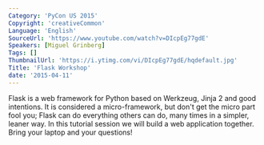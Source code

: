 ```yaml
---
Category: 'PyCon US 2015'
Copyright: 'creativeCommon'
Language: 'English'
SourceUrl: 'https://www.youtube.com/watch?v=DIcpEg77gdE'
Speakers: [Miguel Grinberg]
Tags: []
ThumbnailUrl: 'https://i.ytimg.com/vi/DIcpEg77gdE/hqdefault.jpg'
Title: 'Flask Workshop'
date: '2015-04-11'
---
```

Flask is a web framework for Python based on Werkzeug, Jinja 2 and good intentions. It is considered a micro-framework, but don't get the micro part fool you; Flask can do everything others can do, many times in a simpler, leaner way. In this tutorial session we will build a web application together. Bring your laptop and your questions!

